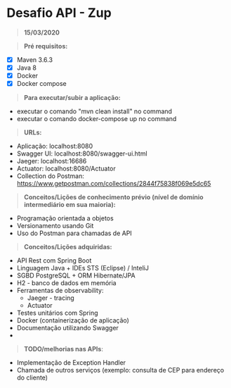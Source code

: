 # Desafio API - Zup
> **15/03/2020**

> **Pré requisitos:**
- [x] Maven 3.6.3
- [x] Java 8
- [x] Docker
- [x] Docker compose

> **Para executar/subir a aplicação:**
- executar o comando "mvn clean install" no command
- executar o comando docker-compose up no command

> **URLs:**
- Aplicação: localhost:8080
- Swagger UI: localhost:8080/swagger-ui.html
- Jaeger: localhost:16686
- Actuator: localhost:8080/Actuator
- Collection do Postman: https://www.getpostman.com/collections/2844f75838f069e5dc65


> **Conceitos/Lições de conhecimento prévio (nível de domínio intermediário em sua maioria):**
- Programação orientada a objetos
- Versionamento usando Git
- Uso do Postman para chamadas de API


> **Conceitos/Lições adquiridas:**
- API Rest com Spring Boot
- Linguagem Java + IDEs STS (Eclipse) / InteliJ
- SGBD PostgreSQL + ORM Hibernate/JPA
- H2 - banco de dados em memória
- Ferramentas de observability:
	- Jaeger - tracing
	- Actuator
- Testes unitários com Spring
- Docker (containerização de aplicação)
- Documentação utilizando Swagger
- 

> **TODO/melhorias nas APIs**:
- Implementação de Exception Handler
- Chamada de outros serviços (exemplo: consulta de CEP para endereço do cliente)
